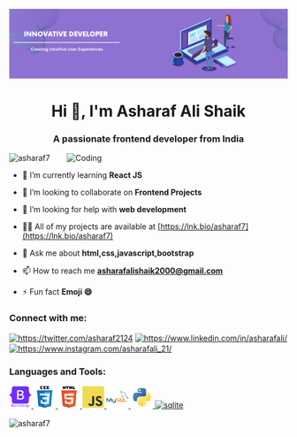 ![logo](https://github.com/asharaf7/image/blob/main/Purple%20Futuristic%20Web%20Agreement%20Banner%20(1600%20x%20400%20px).png)
<h1 align="center">Hi 👋, I'm Asharaf Ali Shaik</h1>
<h3 align="center">A passionate frontend developer from India</h3>

<img align="right" alt="Coding" width="400" src="https://static.wixstatic.com/media/c50e72_90d9c29777d44a839f4b37bdfea7575a~mv2.gif">
<p align="left"> <img src="https://komarev.com/ghpvc/?username=asharaf7&label=Profile%20views&color=0e75b6&style=flat" alt="asharaf7" /> </p>

- 🌱 I’m currently learning **React JS**

- 👯 I’m looking to collaborate on **Frontend Projects**

- 🤝 I’m looking for help with **web development**

- 👨‍💻 All of my projects are available at [https://lnk.bio/asharaf7](https://lnk.bio/asharaf7)

- 💬 Ask me about **html,css,javascript,bootstrap**

- 📫 How to reach me **asharafalishaik2000@gmail.com**

- ⚡ Fun fact **Emoji 😄**

<h3 align="left">Connect with me:</h3>
<p align="left">
<a href="https://twitter.com/https://twitter.com/asharaf2124" target="blank"><img align="center" src="https://raw.githubusercontent.com/rahuldkjain/github-profile-readme-generator/master/src/images/icons/Social/twitter.svg" alt="https://twitter.com/asharaf2124" height="30" width="40" /></a>
<a href="https://linkedin.com/in/https://www.linkedin.com/in/asharafali/" target="blank"><img align="center" src="https://raw.githubusercontent.com/rahuldkjain/github-profile-readme-generator/master/src/images/icons/Social/linked-in-alt.svg" alt="https://www.linkedin.com/in/asharafali/" height="30" width="40" /></a>
<a href="https://instagram.com/https://www.instagram.com/asharafali_21/" target="blank"><img align="center" src="https://raw.githubusercontent.com/rahuldkjain/github-profile-readme-generator/master/src/images/icons/Social/instagram.svg" alt="https://www.instagram.com/asharafali_21/" height="30" width="40" /></a>
</p>

<h3 align="left">Languages and Tools:</h3>
<p align="left"> <a href="https://getbootstrap.com" target="_blank" rel="noreferrer"> <img src="https://raw.githubusercontent.com/devicons/devicon/master/icons/bootstrap/bootstrap-plain-wordmark.svg" alt="bootstrap" width="40" height="40"/> </a> <a href="https://www.w3schools.com/css/" target="_blank" rel="noreferrer"> <img src="https://raw.githubusercontent.com/devicons/devicon/master/icons/css3/css3-original-wordmark.svg" alt="css3" width="40" height="40"/> </a> <a href="https://www.w3.org/html/" target="_blank" rel="noreferrer"> <img src="https://raw.githubusercontent.com/devicons/devicon/master/icons/html5/html5-original-wordmark.svg" alt="html5" width="40" height="40"/> </a> <a href="https://developer.mozilla.org/en-US/docs/Web/JavaScript" target="_blank" rel="noreferrer"> <img src="https://raw.githubusercontent.com/devicons/devicon/master/icons/javascript/javascript-original.svg" alt="javascript" width="40" height="40"/> </a> <a href="https://www.mysql.com/" target="_blank" rel="noreferrer"> <img src="https://raw.githubusercontent.com/devicons/devicon/master/icons/mysql/mysql-original-wordmark.svg" alt="mysql" width="40" height="40"/> </a> <a href="https://www.python.org" target="_blank" rel="noreferrer"> <img src="https://raw.githubusercontent.com/devicons/devicon/master/icons/python/python-original.svg" alt="python" width="40" height="40"/> </a> <a href="https://www.sqlite.org/" target="_blank" rel="noreferrer"> <img src="https://www.vectorlogo.zone/logos/sqlite/sqlite-icon.svg" alt="sqlite" width="40" height="40"/> </a> </p>

<p><img align="center" src="https://github-readme-stats.vercel.app/api/top-langs?username=asharaf7&show_icons=true&locale=en&layout=compact" alt="asharaf7" /></p>
